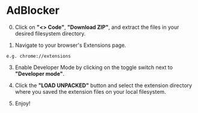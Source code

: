 # AdBlocker

0. Click on **"<> Code"**, **"Download ZIP"**, and extract the files in your desired filesystem directory.

1. Navigate to your browser's Extensions page.
```
e.g. chrome://extensions
```

3. Enable Developer Mode by clicking on the toggle switch next to **"Developer mode"**.

4. Click the **"LOAD UNPACKED"** button and select the extension directory where you saved the extension files on your local filesystem.

5. Enjoy!
